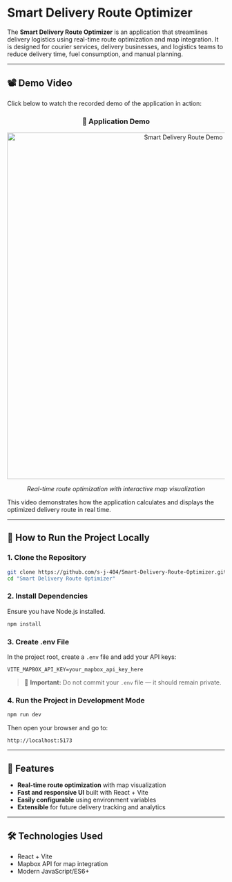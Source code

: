 # Smart Delivery Route Optimizer

The **Smart Delivery Route Optimizer** is an application that streamlines delivery logistics using real-time route optimization and map integration. It is designed for courier services, delivery businesses, and logistics teams to reduce delivery time, fuel consumption, and manual planning.

---

## 📽️ Demo Video

Click below to watch the recorded demo of the application in action:


<div align="center">
  <h3>🎯 Application Demo</h3>
  <img src="https://raw.githubusercontent.com/s-j-404/Smart-Delivery-Route-Optimizer/1d63342751359adf885d435072b9ef986cdc8d97/Smart%20Delivery%20Route%20Optimizer/src/components/SmartRouteDemo.gif" alt="Smart Delivery Route Demo" width="800">
  <p><em>Real-time route optimization with interactive map visualization</em></p>
</div>


This video demonstrates how the application calculates and displays the optimized delivery route in real time.

---

## 🚀 How to Run the Project Locally

### 1. Clone the Repository

```bash
git clone https://github.com/s-j-404/Smart-Delivery-Route-Optimizer.git
cd "Smart Delivery Route Optimizer"
```

### 2. Install Dependencies

Ensure you have Node.js installed.

```bash
npm install
```

### 3. Create .env File

In the project root, create a `.env` file and add your API keys:

```env
VITE_MAPBOX_API_KEY=your_mapbox_api_key_here
```

> 🔐 **Important:** Do not commit your `.env` file — it should remain private.

### 4. Run the Project in Development Mode

```bash
npm run dev
```

Then open your browser and go to:

```
http://localhost:5173
```

---

## 🧠 Features

- **Real-time route optimization** with map visualization
- **Fast and responsive UI** built with React + Vite
- **Easily configurable** using environment variables
- **Extensible** for future delivery tracking and analytics

---

## 🛠️ Technologies Used

- React + Vite
- Mapbox API for map integration
- Modern JavaScript/ES6+
